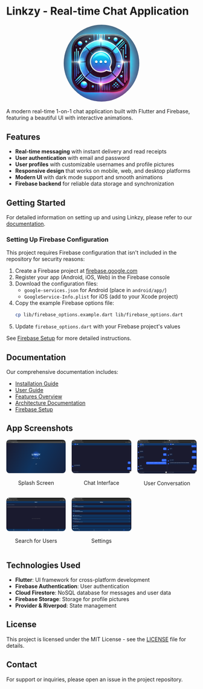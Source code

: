 # Linkzy - Real-time Chat Application

<p align="center">
  <img src="assets/images/linkzy_icon.png" width="200" alt="Linkzy Logo" style="border-radius: 50%;">
</p>

A modern real-time 1-on-1 chat application built with Flutter and Firebase, featuring a beautiful UI with interactive animations.

## Features

- **Real-time messaging** with instant delivery and read receipts
- **User authentication** with email and password
- **User profiles** with customizable usernames and profile pictures
- **Responsive design** that works on mobile, web, and desktop platforms
- **Modern UI** with dark mode support and smooth animations
- **Firebase backend** for reliable data storage and synchronization

## Getting Started

For detailed information on setting up and using Linkzy, please refer to our [documentation](docs/index.md).

### Setting Up Firebase Configuration

This project requires Firebase configuration that isn't included in the repository for security reasons:

1. Create a Firebase project at [firebase.google.com](https://firebase.google.com/)
2. Register your app (Android, iOS, Web) in the Firebase console
3. Download the configuration files:
   - `google-services.json` for Android (place in `android/app/`)
   - `GoogleService-Info.plist` for iOS (add to your Xcode project)
4. Copy the example Firebase options file:
   ```bash
   cp lib/firebase_options.example.dart lib/firebase_options.dart
   ```
5. Update `firebase_options.dart` with your Firebase project's values

See [Firebase Setup](docs/FIREBASE_SETUP.md#securing-firebase-configuration) for more detailed instructions.

## Documentation

Our comprehensive documentation includes:

- [Installation Guide](docs/INSTALLATION.md)
- [User Guide](docs/USER_GUIDE.md)
- [Features Overview](docs/FEATURES.md)
- [Architecture Documentation](docs/ARCHITECTURE.md)
- [Firebase Setup](docs/FIREBASE_SETUP.md)

## App Screenshots

<div align="center">
  <div style="display: grid; grid-template-columns: repeat(auto-fit, minmax(150px, 1fr)); gap: 16px; max-width: 1000px; margin: auto;">
    <div style="text-align: center;">
      <img src="assets/images/screens/splash_screen.png" alt="Splash Screen" style="width: 100%; max-width: 200px; border-radius: 8px;" />
      <p>Splash Screen</p>
    </div>
    <div style="text-align: center;">
      <img src="assets/images/screens/chat_screen.png" alt="Chat Interface" style="width: 100%; max-width: 200px; border-radius: 8px;" />
      <p>Chat Interface</p>
    </div>
    <div style="text-align: center;">
      <img src="assets/images/screens/tow_user_chat.png" alt="Conversation" style="width: 100%; max-width: 200px; border-radius: 8px;" />
      <p>User Conversation</p>
    </div>
    <div style="text-align: center;">
      <img src="assets/images/screens/search_user.png" alt="User Search" style="width: 100%; max-width: 200px; border-radius: 8px;" />
      <p>Search for Users</p>
    </div>
    <div style="text-align: center;">
      <img src="assets/images/screens/settings.png" alt="Settings" style="width: 100%; max-width: 200px; border-radius: 8px;" />
      <p>Settings</p>
    </div>
  </div>
</div>

## Technologies Used

- **Flutter**: UI framework for cross-platform development
- **Firebase Authentication**: User authentication
- **Cloud Firestore**: NoSQL database for messages and user data
- **Firebase Storage**: Storage for profile pictures
- **Provider & Riverpod**: State management

## License

This project is licensed under the MIT License - see the [LICENSE](LICENSE) file for details.

## Contact

For support or inquiries, please open an issue in the project repository.
